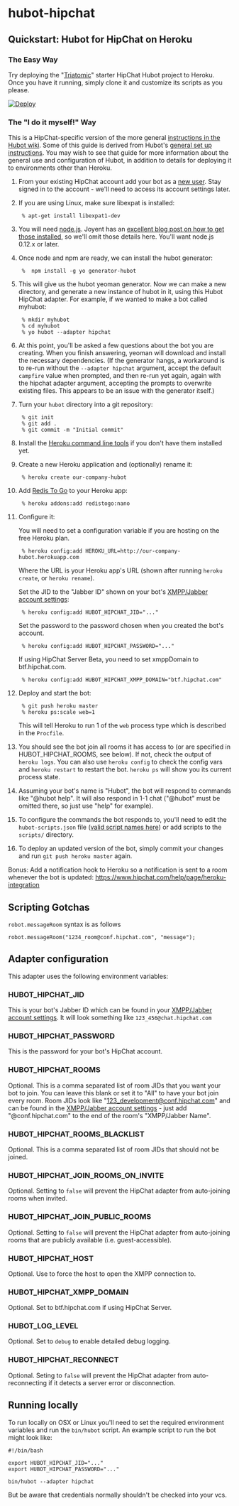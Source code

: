 # hubot-hipchat

## Quickstart: Hubot for HipChat on Heroku

### The Easy Way

Try deploying the "[Triatomic](https://github.com/hipchat/triatomic)" starter HipChat Hubot project to Heroku. Once you have it running, simply clone it and customize its scripts as you please.

[![Deploy](https://www.herokucdn.com/deploy/button.png)](https://heroku.com/deploy?template=https://github.com/hipchat/triatomic)

### The "I do it myself!" Way

This is a HipChat-specific version of the more general [instructions in the Hubot wiki](https://github.com/github/hubot/wiki/Deploying-Hubot-onto-Heroku). Some of this guide is derived from Hubot's [general set up instructions](https://hubot.github.com/docs). You may wish to see that guide for more information about the general use and configuration of Hubot, in addition to details for deploying it to environments other than Heroku.

1. From your existing HipChat account add your bot as a [new user](http://help.hipchat.com/knowledgebase/articles/64413-how-do-i-add-invite-new-users-). Stay signed in to the account - we'll need to access its account settings later.

1. If you are using Linux, make sure libexpat is installed:

        % apt-get install libexpat1-dev

1. You will need [node.js](https://nodejs.org). Joyent has an [excellent blog post on how to get those installed](https://www.joyent.com/blog/installing-node-and-npm), so we'll omit those details here.  You'll want node.js 0.12.x or later.

1. Once node and npm are ready, we can install the hubot generator:

        %  npm install -g yo generator-hubot

1. This will give us the hubot yeoman generator. Now we can make a new directory, and generate a new instance of hubot in it, using this Hubot HipChat adapter. For example, if we wanted to make a bot called myhubot:

        % mkdir myhubot
        % cd myhubot
        % yo hubot --adapter hipchat

1. At this point, you'll be asked a few questions about the bot you are creating. When you finish answering, yeoman will download and install the necessary dependencies. (If the generator hangs, a workaround is to re-run without the `--adapter hipchat` argument, accept the default `campfire` value when prompted, and then re-run yet again, again with the hipchat adapter argument, accepting the prompts to overwrite existing files. This appears to be an issue with the generator itself.)

1. Turn your `hubot` directory into a git repository:

        % git init
        % git add .
        % git commit -m "Initial commit"

1. Install the [Heroku command line tools](http://devcenter.heroku.com/articles/heroku-command) if you don't have them installed yet.

1. Create a new Heroku application and (optionally) rename it:

        % heroku create our-company-hubot

1. Add [Redis To Go](http://devcenter.heroku.com/articles/redistogo) to your Heroku app:

        % heroku addons:add redistogo:nano

1. Configure it:

      You will need to set a configuration variable if you are hosting on the free Heroku plan.

        % heroku config:add HEROKU_URL=http://our-company-hubot.herokuapp.com

      Where the URL is your Heroku app's URL (shown after running `heroku create`, or `heroku rename`).

      Set the JID to the "Jabber ID" shown on your bot's [XMPP/Jabber account settings](https://www.hipchat.com/account/xmpp):

        % heroku config:add HUBOT_HIPCHAT_JID="..."

      Set the password to the password chosen when you created the bot's account.

        % heroku config:add HUBOT_HIPCHAT_PASSWORD="..."

      If using HipChat Server Beta, you need to set xmppDomain to btf.hipchat.com.

        % heroku config:add HUBOT_HIPCHAT_XMPP_DOMAIN="btf.hipchat.com"

1. Deploy and start the bot:

        % git push heroku master
        % heroku ps:scale web=1

      This will tell Heroku to run 1 of the `web` process type which is described in the `Procfile`.

1. You should see the bot join all rooms it has access to (or are specified in HUBOT\_HIPCHAT\_ROOMS, see below). If not, check the output of `heroku logs`. You can also use `heroku config` to check the config vars and `heroku restart` to restart the bot. `heroku ps` will show you its current process state.

1. Assuming your bot's name is "Hubot", the bot will respond to commands like "@hubot help". It will also respond in 1-1 chat ("@hubot" must be omitted there, so just use "help" for example).

1. To configure the commands the bot responds to, you'll need to edit the `hubot-scripts.json` file ([valid script names here](https://github.com/github/hubot-scripts/tree/master/src/scripts)) or add scripts to the `scripts/` directory.

1. To deploy an updated version of the bot, simply commit your changes and run `git push heroku master` again.

Bonus: Add a notification hook to Heroku so a notification is sent to a room whenever the bot is updated: https://www.hipchat.com/help/page/heroku-integration

## Scripting Gotchas
`robot.messageRoom` syntax is as follows
```
robot.messageRoom("1234_room@conf.hipchat.com", "message");
```

## Adapter configuration

This adapter uses the following environment variables:

### HUBOT\_HIPCHAT\_JID

This is your bot's Jabber ID which can be found in your [XMPP/Jabber account settings](https://www.hipchat.com/account/xmpp). It will look something like `123_456@chat.hipchat.com`

### HUBOT\_HIPCHAT\_PASSWORD

This is the password for your bot's HipChat account.

### HUBOT\_HIPCHAT\_ROOMS

Optional. This is a comma separated list of room JIDs that you want your bot to join. You can leave this blank or set it to "All" to have your bot join every room. Room JIDs look like "123_development@conf.hipchat.com" and can be found in the [XMPP/Jabber account settings](https://www.hipchat.com/account/xmpp) - just add "@conf.hipchat.com" to the end of the room's "XMPP/Jabber Name".

### HUBOT\_HIPCHAT\_ROOMS\_BLACKLIST

Optional. This is a comma separated list of room JIDs that should not be joined.

### HUBOT\_HIPCHAT\_JOIN\_ROOMS\_ON\_INVITE

Optional. Setting to `false` will prevent the HipChat adapter from auto-joining rooms when invited.

### HUBOT\_HIPCHAT\_JOIN\_PUBLIC\_ROOMS

Optional. Setting to `false` will prevent the HipChat adapter from auto-joining rooms that are publicly available (i.e. guest-accessible).

### HUBOT\_HIPCHAT\_HOST

Optional. Use to force the host to open the XMPP connection to.

### HUBOT\_HIPCHAT\_XMPP\_DOMAIN

Optional. Set to btf.hipchat.com if using HipChat Server.

### HUBOT\_LOG\_LEVEL

Optional. Set to `debug` to enable detailed debug logging.

### HUBOT\_HIPCHAT\_RECONNECT

Optional. Seting to `false` will prevent the HipChat adapter from auto-reconnecting if it detects a server error or disconnection.

## Running locally

To run locally on OSX or Linux you'll need to set the required environment variables and run the `bin/hubot` script. An example script to run the bot might look like:

    #!/bin/bash

    export HUBOT_HIPCHAT_JID="..."
    export HUBOT_HIPCHAT_PASSWORD="..."

    bin/hubot --adapter hipchat

But be aware that credentials normally shouldn't be checked into your vcs.
